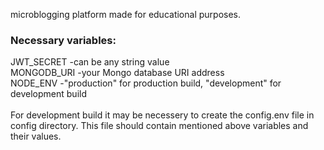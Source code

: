 microblogging platform made for educational purposes.
<h3> Necessary variables: </h3>
JWT_SECRET     -can be any string value  <br />
MONGODB_URI    -your Mongo database URI address  <br />
NODE_ENV       -"production" for production build, "development" for development build  <br /> <br />
For development build it may be necessery to create the config.env file in config directory. This file should contain mentioned above variables and their values.
